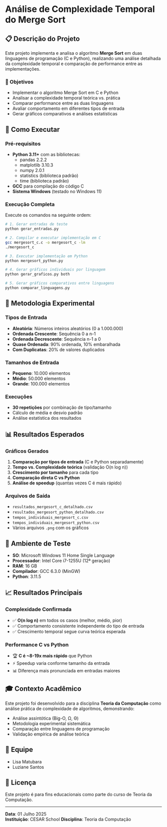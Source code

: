 # Análise de Complexidade Temporal do Merge Sort

## 📋 Descrição do Projeto

Este projeto implementa e analisa o algoritmo **Merge Sort** em duas linguagens de programação (C e Python), realizando uma análise detalhada da complexidade temporal e comparação de performance entre as implementações.

### 🎯 Objetivos
- Implementar o algoritmo Merge Sort em C e Python
- Analisar a complexidade temporal teórica vs. prática
- Comparar performance entre as duas linguagens
- Avaliar comportamento em diferentes tipos de entrada
- Gerar gráficos comparativos e análises estatísticas

## 🚀 Como Executar

### Pré-requisitos
- **Python 3.11+** com as bibliotecas:
  - pandas 2.2.2
  - matplotlib 3.10.3
  - numpy 2.0.1
  - statistics (biblioteca padrão)
  - time (biblioteca padrão)
- **GCC** para compilação do código C
- **Sistema Windows** (testado no Windows 11)

### Execução Completa
Execute os comandos na seguinte ordem:

```bash
# 1. Gerar entradas de teste
python gerar_entradas.py

# 2. Compilar e executar implementação em C
gcc mergesort_c.c -o mergesort_c -lm
./mergesort_c

# 3. Executar implementação em Python
python mergesort_python.py

# 4. Gerar gráficos individuais por linguagem
python gerar_graficos.py both

# 5. Gerar gráficos comparativos entre linguagens
python comparar_linguagens.py
```

## 🔬 Metodologia Experimental

### Tipos de Entrada
- **Aleatória**: Números inteiros aleatórios (0 a 1.000.000)
- **Ordenada Crescente**: Sequência 0 a n-1
- **Ordenada Decrescente**: Sequência n-1 a 0
- **Quase Ordenada**: 90% ordenada, 10% embaralhada
- **Com Duplicatas**: 20% de valores duplicados

### Tamanhos de Entrada
- **Pequeno**: 10.000 elementos
- **Médio**: 50.000 elementos
- **Grande**: 100.000 elementos

### Execuções
- **30 repetições** por combinação de tipo/tamanho
- Cálculo de média e desvio padrão
- Análise estatística dos resultados

## 📊 Resultados Esperados

### Gráficos Gerados
1. **Comparação por tipos de entrada** (C e Python separadamente)
2. **Tempo vs. Complexidade teórica** (validação O(n log n))
3. **Crescimento por tamanho** para cada tipo
4. **Comparação direta C vs Python**
5. **Análise de speedup** (quantas vezes C é mais rápido)

### Arquivos de Saída
- `resultados_mergesort_c_detalhado.csv`
- `resultados_mergesort_python_detalhado.csv`
- `tempos_individuais_mergesort_c.csv`
- `tempos_individuais_mergesort_python.csv`
- Vários arquivos `.png` com os gráficos

## 🔧 Ambiente de Teste

- **SO**: Microsoft Windows 11 Home Single Language
- **Processador**: Intel Core i7-1255U (12ª geração)
- **RAM**: 16 GB
- **Compilador**: GCC 6.3.0 (MinGW)
- **Python**: 3.11.5

## 📈 Resultados Principais

### Complexidade Confirmada
- ✅ **O(n log n)** em todos os casos (melhor, médio, pior)
- ✅ Comportamento consistente independente do tipo de entrada
- ✅ Crescimento temporal segue curva teórica esperada

### Performance C vs Python
- 🏆 **C é ~8-19x mais rápido** que Python
- ⚡ Speedup varia conforme tamanho da entrada
- 📊 Diferença mais pronunciada em entradas maiores

## 🎓 Contexto Acadêmico

Este projeto foi desenvolvido para a disciplina **Teoria da Computação** como análise prática de complexidade de algoritmos, demonstrando:

- Análise assintótica (Big-O, Ω, Θ)
- Metodologia experimental sistemática
- Comparação entre linguagens de programação
- Validação empírica de análise teórica

## 👥 Equipe

- Lisa Matubara
- Luziane Santos

## 📝 Licença

Este projeto é para fins educacionais como parte do curso de Teoria da Computação.

---

**Data**: 01 Julho 2025  
**Instituição**: CESAR School
**Disciplina**: Teoria da Computação
